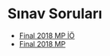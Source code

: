 # Sınav Soruları

- [Final 2018 MP İÖ](./S%C4%B1nav%20Sorular%C4%B1/Final%202018%20MP%20%C4%B0%C3%96.pdf)
- [Final 2018 MP](./S%C4%B1nav%20Sorular%C4%B1/Final%202018%20MP.pdf)
